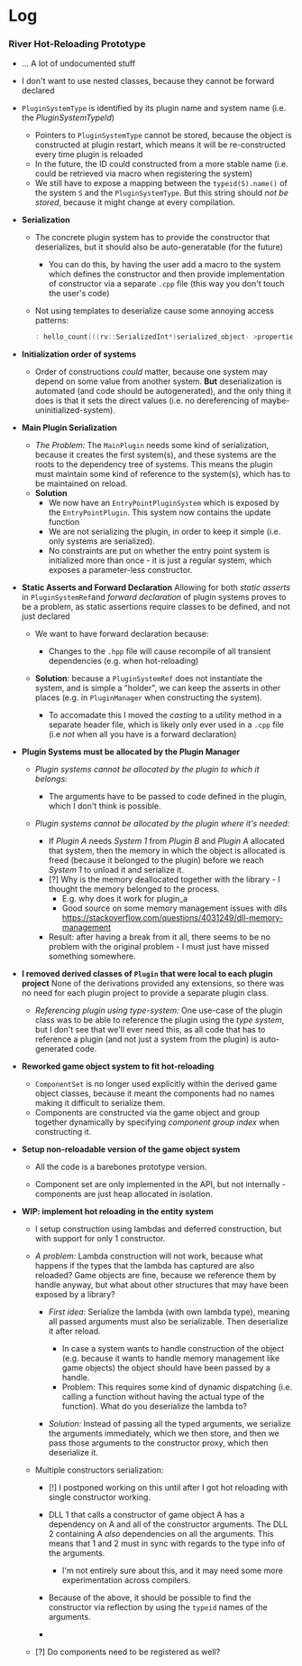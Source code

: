 # Log

### River Hot-Reloading Prototype



- ... A lot of undocumented stuff

- I don't want to use nested classes, because they cannot be forward declared

- `PluginSystemType` is identified by its plugin name and system name (i.e. the *PluginSystemTypeId*)

  - Pointers to `PluginSystemType` cannot be stored, because the object is constructed at plugin restart, which means it will be re-constructed every time plugin is reloaded
  - In the future, the ID could constructed from a more stable name (i.e. could be retrieved via macro when registering the system)
  - We still have to expose a mapping between the `typeid(S).name()` of the system `S` and the `PluginSystemType`. But this string should *not be stored*, because it might change at every compilation.

- **Serialization**

  - The concrete plugin system has to provide the constructor that deserializes, but it should also be auto-generatable (for the future)

    - You can do this, by having the user add a macro to the system which defines the constructor and then provide implementation of constructor via a separate `.cpp` file (this way you don't touch the user's code)

  - Not using templates to deserialize cause some annoying access patterns:
    ```c++
    : hello_count(((rv::SerializedInt*)serialized_object- >properties.at("hello_count"))->value)
    ```
  
- **Initialization order of systems**
  
  - Order of constructions *could* matter, because one system may depend on some value from another system. **But** deserialization is automated (and code should be autogenerated), and the only thing it does is that it sets the direct values (i.e. no dereferencing of maybe-uninitialized-system).


- **Main Plugin Serialization**
  - *The Problem:*
    The `MainPlugin` needs some kind of serialization, because it creates the first system(s), and these systems are the roots to the dependency tree of systems. This means the plugin must maintain some kind of reference to the system(s), which has to be  maintained on reload.
  - **Solution**
    - We now have an `EntryPointPluginSystem` which is exposed by the `EntryPointPlugin`. This system now contains the update function
    - We are not serializing the plugin, in order to keep it simple (i.e. only systems are serialized).
    - No constraints are put on whether the entry point system is initialized more than once - it is just a regular system, which exposes a parameter-less constructor.

- **Static Asserts and Forward Declaration**
  Allowing for both *static asserts* in `PluginSystemRef`and *forward declaration* of plugin systems proves to be a problem, as static assertions require classes to be defined, and not just declared

  - We want to have forward declaration because:

    - Changes to the `.hpp` file will cause recompile of all transient dependencies (e.g. when hot-reloading)
  - **Solution**: because a `PluginSystemRef` does not instantiate the system, and is simple a "holder", we can keep the asserts in other places (e.g. in `PluginManager` when constructing the system). 

    - To accomadate this I moved the *casting* to a utility method in a separate header file, which is likely only ever used in a `.cpp` file (i.e *not* when all you have is a forward declaration)

- **Plugin Systems must be allocated by the Plugin Manager**
  - *Plugin systems cannot be allocated by the plugin to which it belongs:*

    - The arguments have to be passed to code defined in the plugin, which I don't think is possible.
  - *Plugin systems cannot be allocated by the plugin where it's needed*:

    - If *Plugin A* needs *System 1* from *Plugin B* and *Plugin A* allocated that system, then the memory in which the object is allocated is freed (because it belonged to the plugin) before we reach *System 1* to unload it and serialize it.
    - [?] Why is the memory deallocated together with the library - I thought the memory belonged to the process.
      - E.g. why does it work for plugin_a
      - Good source on some memory management issues with dlls
        https://stackoverflow.com/questions/4031249/dll-memory-management
    - Result: after having a break from it all, there seems to be no problem with the original problem - I must just have missed something somewhere.

- **I removed derived classes of `Plugin` that were local to each plugin project**
  None of the derivations provided any extensions, so there was no need for each plugin project to provide a separate plugin class.
  - *Referencing plugin using type-system:*
    One use-case of the plugin class was to be able to reference the plugin using the *type system*, but I don't see that we'll ever need this, as all code that has to reference a plugin (and not just a system from the plugin) is auto-generated code.

- **Reworked game object system to fit hot-reloading**

  - `ComponentSet` is no longer used explicitly within the derived game object classes, because it meant the components had no names making it difficult to serialize them.
  - Components are constructed via the game object and group together dynamically by specifying *component group index* when constructing it.

- **Setup non-reloadable version of the game object system**


    - All the code is a barebones prototype version.


    - Component set are only implemented in the API, but not internally - components are just heap allocated in isolation.



- **WIP: implement hot reloading in the entity system**

    - I setup construction using lambdas and deferred construction, but with support for only 1 constructor.
    - *A problem:*
        Lambda construction will not work, because what happens if the types that the lambda has captured are also reloaded? Game objects are fine, because we reference them by handle anyway, but what about other structures that may have been exposed by a library?
    
        - *First idea:* Serialize the lambda (with own lambda type), meaning all passed arguments must also be serializable. Then deserialize it after reload.
    
            - In case a system wants to handle construction of the object (e.g. because it wants to handle memory management like game objects) the object should have been passed by a handle.
            - Problem: This requires some kind of dynamic dispatching (i.e. calling a function without having the actual type of the function). What do you deserialize the lambda to?
        - *Solution:* Instead of passing all the typed arguments, we serialize the arguments immediately, which we then store, and then we pass those arguments to the constructor proxy, which then deserialize it.
    
    - Multiple constructors serialization:
    
        - [!] I postponed working on this until after I got hot reloading with single constructor working.
        - DLL 1 that calls a constructor of game object A has a dependency on A and all of the constructor arguments. The DLL 2 containing A *also* dependencies on all the arguments. This means that 1 and 2 must in sync with regards to the type info of the arguments.
    
            - I'm not entirely sure about this, and it may need some more experimentation across compilers.
    
        - Because of the above, it should be possible to find the constructor via reflection by using the `typeid` names of the arguments.
        - 
    
    - [?] Do components need to be registered as well?
    



